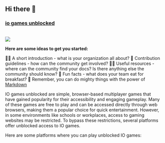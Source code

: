 ## Hi there 👋

<h3><a href="https://lesson1.site">io games unblocked</a></h3>
</br>
<a href="https://lesson1.site"><img src="https://clearcache.store/games.png"/></a>

**Here are some ideas to get you started:**

🙋‍♀️ A short introduction - what is your organization all about?
🌈 Contribution guidelines - how can the community get involved?
👩‍💻 Useful resources - where can the community find your docs? Is there anything else the community should know?
🍿 Fun facts - what does your team eat for breakfast?
🧙 Remember, you can do mighty things with the power of [Markdown](https://docs.github.com/github/writing-on-github/getting-started-with-writing-and-formatting-on-github/basic-writing-and-formatting-syntax)

IO games unblocked are simple, browser-based multiplayer games that have gained popularity for their accessibility and engaging gameplay. Many of these games are free to play and can be accessed directly through web browsers, making them a popular choice for quick entertainment. However, in some environments like schools or workplaces, access to gaming websites may be restricted. To bypass these restrictions, several platforms offer unblocked access to IO games.

Here are some platforms where you can play unblocked IO games:
